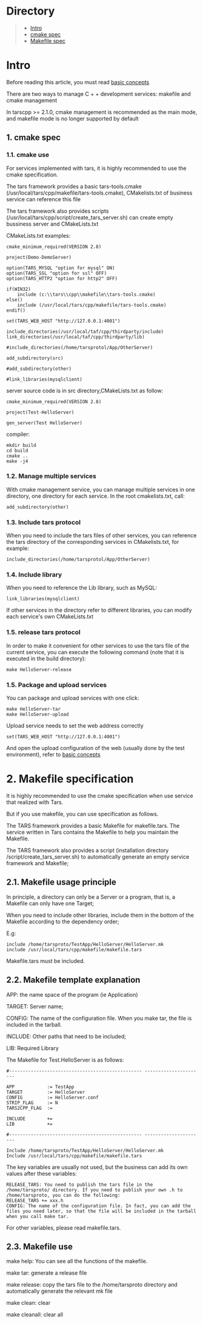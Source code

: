 # Directory
> * [Intro](#main-chapter-1)
> * [cmake spec](#main-chapter-2)
> * [Makefile spec](#main-chapter-3)

# Intro

Before reading this article, you must read [basic concepts](../../base/tars-concept.md)

There are two ways to manage C + + development services: makefile and cmake management

In tarscpp >= 2.1.0, cmake management is recommended as the main mode, and makefile mode is no longer supported by default

## 1. <a id="main-chapter-1"></a> cmake spec

### 1.1. cmake use

For services implemented with tars, it is highly recommended to use the cmake specification.

The tars framework provides a basic tars-tools.cmake (/usr/local/tars/cpp/makefile/tars-tools.cmake), CMakelists.txt of business service can reference this file

The tars framework also provides scripts \(/usr/local/tars/cpp/script/create\_tars\_server.sh\) can create empty bussiness server and CMakeLists.txt

CMakeLists.txt examples:

```
cmake_minimum_required(VERSION 2.8)

project(Demo-DemoServer)

option(TARS_MYSQL "option for mysql" ON)
option(TARS_SSL "option for ssl" OFF)
option(TARS_HTTP2 "option for http2" OFF)

if(WIN32)
    include (c:\\tars\\cpp\\makefile\\tars-tools.cmake)
else()
    include (/usr/local/tars/cpp/makefile/tars-tools.cmake)
endif()

set(TARS_WEB_HOST "http://127.0.0.1:4001")

include_directories(/usr/local/taf/cpp/thirdparty/include)
link_directories(/usr/local/taf/cpp/thirdparty/lib)

#include_directories(/home/tarsprotol/App/OtherServer)

add_subdirectory(src)

#add_subdirectory(other)

#link_libraries(mysqlclient)

```

server source code is in src directory,CMakeLists.txt as follow:
```
cmake_minimum_required(VERSION 2.8)

project(Test-HelloServer)

gen_server(Test HelloServer)

```

compiler:
```
mkdir build
cd build 
cmake ..
make -j4
```

### 1.2. Manage multiple services

With cmake management service, you can manage multiple services in one directory, one directory for each service. In the root cmakelists.txt, call:

```
add_subdirectory(other)
```

### 1.3. Include tars protocol

When you need to include the tars files of other services, you can reference the tars directory of the corresponding services in CMakelists.txt, for example:

```text
include_directories(/home/tarsprotol/App/OtherServer)
```

### 1.4. Include library

When you need to reference the Lib library, such as MySQL:

```
link_libraries(mysqlclient)
```

If other services in the directory refer to different libraries, you can modify each service's own CMakeLists.txt

### 1.5. release tars protocol

In order to make it convenient for other services to use the tars file of the current service, you can execute the following command (note that it is executed in the build directory):

```
make HelloServer-release
```

### 1.5. Package and upload services

You can package and upload services with one click:

```
make HelloServer-tar
make HelloServer-upload
```

Upload service needs to set the web address correctly

```
set(TARS_WEB_HOST "http://127.0.0.1:4001")
```

And open the upload configuration of the web (usually done by the test environment), refer to [basic concepts](../../base/tars-concept.md)

# 2. Makefile specification

It is highly recommended to use the cmake specification when use service that realized with Tars.

But if you use makefile, you can use specification as follows.

The TARS framework provides a basic Makefile for makefile.tars. The service written in Tars contains the Makefile to help you maintain the Makefile.

The TARS framework also provides a script (installation directory /script/create_tars_server.sh) to automatically generate an empty service framework and Makefile;

## 2.1. Makefile usage principle

In principle, a directory can only be a Server or a program, that is, a Makefile can only have one Target;

When you need to include other libraries, include them in the bottom of the Makefile according to the dependency order;

E.g:
```
include /home/tarsproto/TestApp/HelloServer/HelloServer.mk
include /usr/local/tars/cpp/makefile/makefile.tars
```
Makefile.tars must be included.

## 2.2. Makefile template explanation

APP: the name space of the program (ie Application)

TARGET: Server name;

CONFIG: The name of the configuration file. When you make tar, the file is included in the tarball.

INCLUDE: Other paths that need to be included;

LIB: Required Library

The Makefile for Test.HelloServer is as follows:
```
#------------------------------------------------- ----------------------

APP            := TestApp
TARGET         := HelloServer
CONFIG         := HelloServer.conf
STRIP_FLAG     := N
TARS2CPP_FLAG  :=

INCLUDE        +=
LIB            +=

#------------------------------------------------- ----------------------

Include /home/tarsproto/TestApp/HelloServer/HelloServer.mk
Include /usr/local/tars/cpp/makefile/makefile.tars
```
The key variables are usually not used, but the business can add its own values after these variables:
```
RELEASE_TARS: You need to publish the tars file in the /home/tarsproto/ directory. If you need to publish your own .h to /home/tarsproto, you can do the following:
RELEASE_TARS += xxx.h
CONFIG: The name of the configuration file. In fact, you can add the files you need later, so that the file will be included in the tarball when you call make tar.
```
For other variables, please read makefile.tars.

## 2.3. Makefile use

make help: You can see all the functions of the makefile.

make tar: generate a release file

make release: copy the tars file to the /home/tarsproto directory and automatically generate the relevant mk file

make clean: clear

make cleanall: clear all
